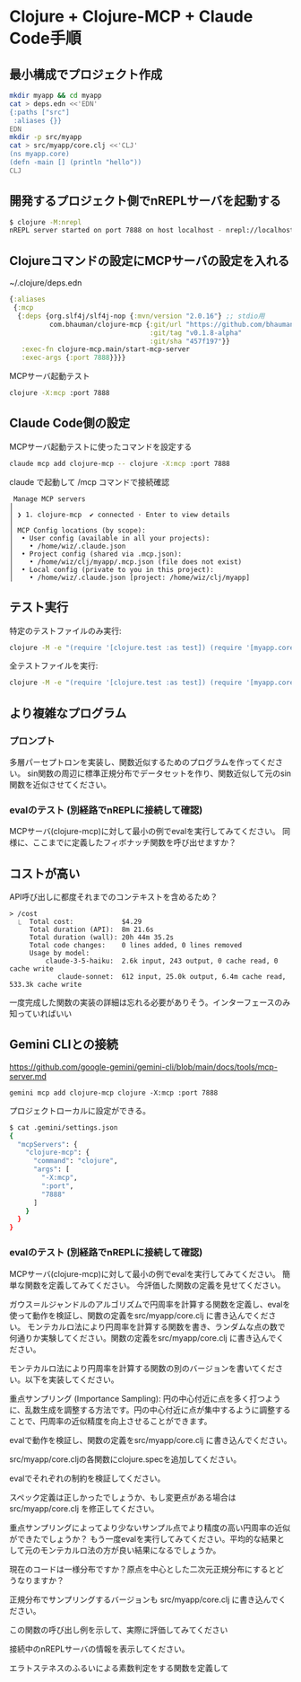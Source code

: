 # Clojure + Clojure-MCP + Claude Code手順

## 最小構成でプロジェクト作成

```bash
mkdir myapp && cd myapp
cat > deps.edn <<'EDN'
{:paths ["src"]
 :aliases {}}
EDN
mkdir -p src/myapp
cat > src/myapp/core.clj <<'CLJ'
(ns myapp.core)
(defn -main [] (println "hello"))
CLJ
```

## 開発するプロジェクト側でnREPLサーバを起動する

```bash
$ clojure -M:nrepl
nREPL server started on port 7888 on host localhost - nrepl://localhost:7888
```

## Clojureコマンドの設定にMCPサーバの設定を入れる

~/.clojure/deps.edn

```clojure
{:aliases
 {:mcp
  {:deps {org.slf4j/slf4j-nop {:mvn/version "2.0.16"} ;; stdio用
          com.bhauman/clojure-mcp {:git/url "https://github.com/bhauman/clojure-mcp.git"
                                   :git/tag "v0.1.8-alpha"
                                   :git/sha "457f197"}}
   :exec-fn clojure-mcp.main/start-mcp-server
   :exec-args {:port 7888}}}}
```

MCPサーバ起動テスト

```bash
clojure -X:mcp :port 7888
```

## Claude Code側の設定

MCPサーバ起動テストに使ったコマンドを設定する

```bash
claude mcp add clojure-mcp -- clojure -X:mcp :port 7888
```

claude で起動して /mcp コマンドで接続確認

```
 Manage MCP servers
│
│ ❯ 1. clojure-mcp  ✔ connected · Enter to view details
│
│ MCP Config locations (by scope):
│  • User config (available in all your projects):
│    • /home/wiz/.claude.json
│  • Project config (shared via .mcp.json):
│    • /home/wiz/clj/myapp/.mcp.json (file does not exist)
│  • Local config (private to you in this project):
│    • /home/wiz/.claude.json [project: /home/wiz/clj/myapp]
```

## テスト実行

特定のテストファイルのみ実行:
```bash
clojure -M -e "(require '[clojure.test :as test]) (require '[myapp.core-test]) (test/run-tests 'myapp.core-test)"
```

全テストファイルを実行:
```bash
clojure -M -e "(require '[clojure.test :as test]) (require '[myapp.core-test]) (test/run-all-tests #\".*-test$\")"
```

## より複雑なプログラム

### プロンプト

多層パーセプトロンを実装し、関数近似するためのプログラムを作ってください。
sin関数の周辺に標準正規分布でデータセットを作り、関数近似して元のsin関数を近似させてください。

### evalのテスト (別経路でnREPLに接続して確認)

MCPサーバ(clojure-mcp)に対して最小の例でevalを実行してみてください。
同様に、ここまでに定義したフィボナッチ関数を呼び出せますか？

## コストが高い

API呼び出しに都度それまでのコンテキストを含めるため？

```
> /cost 
  ⎿  Total cost:            $4.29
     Total duration (API):  8m 21.6s
     Total duration (wall): 20h 44m 35.2s
     Total code changes:    0 lines added, 0 lines removed
     Usage by model:
         claude-3-5-haiku:  2.6k input, 243 output, 0 cache read, 0 cache write
            claude-sonnet:  612 input, 25.0k output, 6.4m cache read, 533.3k cache write
```

一度完成した関数の実装の詳細は忘れる必要がありそう。インターフェースのみ知っていればいい

## Gemini CLIとの接続

https://github.com/google-gemini/gemini-cli/blob/main/docs/tools/mcp-server.md


```
gemini mcp add clojure-mcp clojure -X:mcp :port 7888
```

プロジェクトローカルに設定ができる。

```bash
$ cat .gemini/settings.json 
{
  "mcpServers": {
    "clojure-mcp": {
      "command": "clojure",
      "args": [
        "-X:mcp",
        ":port",
        "7888"
      ]
    }
  }
}
```

### evalのテスト (別経路でnREPLに接続して確認)

MCPサーバ(clojure-mcp)に対して最小の例でevalを実行してみてください。
簡単な関数を定義してみてください。
今評価した関数の定義を見せてください。

ガウス＝ルジャンドルのアルゴリズムで円周率を計算する関数を定義し、evalを使って動作を検証し、関数の定義をsrc/myapp/core.clj に書き込んでください。
モンテカルロ法により円周率を計算する関数を書き、ランダムな点の数で何通りか実験してください。関数の定義をsrc/myapp/core.clj に書き込んでください。


モンテカルロ法により円周率を計算する関数の別のバージョンを書いてください。以下を実装してください。

重点サンプリング (Importance Sampling):
円の中心付近に点を多く打つように、乱数生成を調整する方法です。円の中心付近に点が集中するように調整することで、円周率の近似精度を向上させることができます。

evalで動作を検証し、関数の定義をsrc/myapp/core.clj に書き込んでください。

src/myapp/core.cljの各関数にclojure.specを追加してください。

evalでそれぞれの制約を検証してください。

スペック定義は正しかったでしょうか、もし変更点がある場合はsrc/myapp/core.clj を修正してください。

重点サンプリングによってより少ないサンプル点でより精度の高い円周率の近似ができたでしょうか？
もう一度evalを実行してみてください。平均的な結果として元のモンテカルロ法の方が良い結果になるでしょうか。

現在のコードは一様分布ですか？原点を中心とした二次元正規分布にするとどうなりますか？

正規分布でサンプリングするバージョンも src/myapp/core.clj に書き込んでください。

この関数の呼び出し例を示して、実際に評価してみてください

接続中のnREPLサーバの情報を表示してください。

エラトステネスのふるいによる素数判定をする関数を定義して

